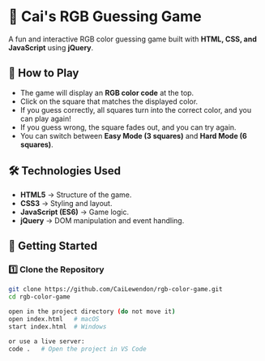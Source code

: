 # 🎨 Cai's RGB Guessing Game

A fun and interactive RGB color guessing game built with **HTML, CSS, and JavaScript** using **jQuery**.

## 📜 How to Play
- The game will display an **RGB color code** at the top.
- Click on the square that matches the displayed color.
- If you guess correctly, all squares turn into the correct color, and you can play again!
- If you guess wrong, the square fades out, and you can try again.
- You can switch between **Easy Mode (3 squares)** and **Hard Mode (6 squares)**.

## 🛠️ Technologies Used
- **HTML5** → Structure of the game.
- **CSS3** → Styling and layout.
- **JavaScript (ES6)** → Game logic.
- **jQuery** → DOM manipulation and event handling.

## 🚀 Getting Started

### **1️⃣ Clone the Repository**
```sh
git clone https://github.com/CaiLewendon/rgb-color-game.git
cd rgb-color-game

open in the project directory (do not move it)
open index.html   # macOS
start index.html  # Windows

or use a live server:
code .   # Open the project in VS Code
